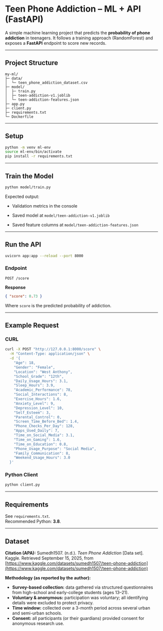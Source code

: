 # Teen Phone Addiction – ML + API (FastAPI)

A simple machine learning project that predicts the **probability of phone addiction** in teenagers. It follows a training approach (RandomForest) and exposes a **FastAPI** endpoint to score new records.

---

## Project Structure

```
my-ml/
├─ data/
│  └─ teen_phone_addiction_dataset.csv
├─ model/
│  ├─ train.py
│  ├─ teen-addiction-v1.joblib
│  └─ teen-addiction-features.json
├─ app.py
├─ client.py
├─ requirements.txt
└─ Dockerfile
```

---

## Setup

```bash
python -m venv ml-env
source ml-env/bin/activate
pip install -r requirements.txt
```

---

## Train the Model

```bash
python model/train.py
```

Expected output:

- Validation metrics in the console
    
- Saved model at `model/teen-addiction-v1.joblib`
    
- Saved feature columns at `model/teen-addiction-features.json`
    

---

## Run the API

```bash
uvicorn app:app --reload --port 8000
```

### Endpoint

```
POST /score
```

**Response**

```json
{ "score": 0.73 }
```

Where `score` is the predicted probability of addiction.

---

## Example Request

### CURL

```bash
curl -X POST "http://127.0.0.1:8000/score" \
  -H "Content-Type: application/json" \
  -d '{
    "Age": 18,
    "Gender": "Female",
    "Location": "West Anthony",
    "School_Grade": "12th",
    "Daily_Usage_Hours": 3.1,
    "Sleep_Hours": 3.9,
    "Academic_Performance": 78,
    "Social_Interactions": 8,
    "Exercise_Hours": 1.6,
    "Anxiety_Level": 9,
    "Depression_Level": 10,
    "Self_Esteem": 3,
    "Parental_Control": 0,
    "Screen_Time_Before_Bed": 1.4,
    "Phone_Checks_Per_Day": 128,
    "Apps_Used_Daily": 7,
    "Time_on_Social_Media": 3.1,
    "Time_on_Gaming": 1.6,
    "Time_on_Education": 0.8,
    "Phone_Usage_Purpose": "Social Media",
    "Family_Communication": 8,
    "Weekend_Usage_Hours": 3.0
  }'
```

### Python Client

```bash
python client.py
```

---

## Requirements

See `requirements.txt`.  
Recommended Python: **3.8**.

---

## Dataset

**Citation (APA):**
Sumedh1507. (n.d.). *Teen Phone Addiction* \[Data set]. Kaggle. Retrieved September 15, 2025, from [https://www.kaggle.com/datasets/sumedh1507/teen-phone-addiction](https://www.kaggle.com/datasets/sumedh1507/teen-phone-addiction)

**Methodology (as reported by the author):**

* **Survey-based collection:** data gathered via structured questionnaires from high-school and early-college students (ages 13–21).
* **Voluntary & anonymous:** participation was voluntary; all identifying details were excluded to protect privacy.
* **Time window:** collected over a 3-month period across several urban and semi-urban schools.
* **Consent:** all participants (or their guardians) provided consent for anonymous research use.
